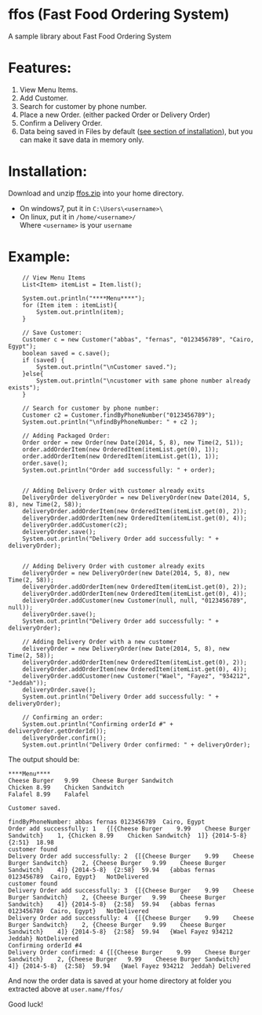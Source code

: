 ffos (Fast Food Ordering System)
====

A sample library about Fast Food Ordering System

Features:
========
1. View Menu Items.
2. Add Customer.
2. Search for customer by phone number.
3. Place a new Order. (either packed Order or Delivery Order)
4. Confirm a Delivery Order.
5. Data being saved in Files by default ([see section of installation](#installation)), but you can make it save data in memory only.

Installation:
========

Download and unzip [ffos.zip](https://github.com/MuhammadHewedy/ffos/raw/master/ffos.zip) into your home directory.
*    On windows7, put it in `C:\Users\<username>\`
*    On linux, put it in `/home/<username>/`  
Where `<username>` is your `username`

Example:
========

        // View Menu Items
        List<Item> itemList = Item.list();

        System.out.println("****Menu****");
        for (Item item : itemList){
            System.out.println(item);
        }

        // Save Customer:
        Customer c = new Customer("abbas", "fernas", "0123456789", "Cairo, Egypt");
        boolean saved = c.save();
        if (saved) {
            System.out.println("\nCustomer saved.");
        }else{
            System.out.println("\ncustomer with same phone number already exists");
        }

        // Search for customer by phone number:
        Customer c2 = Customer.findByPhoneNumber("0123456789");
        System.out.println("\nfindByPhoneNumber: " + c2 );

        // Adding Packaged Order:
        Order order = new Order(new Date(2014, 5, 8), new Time(2, 51));
        order.addOrderItem(new OrderedItem(itemList.get(0), 1));
        order.addOrderItem(new OrderedItem(itemList.get(1), 1));
        order.save();
        System.out.println("Order add successfully: " + order);


        // Adding Delivery Order with customer already exits
        DeliveryOrder deliveryOrder = new DeliveryOrder(new Date(2014, 5, 8), new Time(2, 58));
        deliveryOrder.addOrderItem(new OrderedItem(itemList.get(0), 2));
        deliveryOrder.addOrderItem(new OrderedItem(itemList.get(0), 4));
        deliveryOrder.addCustomer(c2);
        deliveryOrder.save();
        System.out.println("Delivery Order add successfully: " + deliveryOrder);


        // Adding Delivery Order with customer already exits
        deliveryOrder = new DeliveryOrder(new Date(2014, 5, 8), new Time(2, 58));
        deliveryOrder.addOrderItem(new OrderedItem(itemList.get(0), 2));
        deliveryOrder.addOrderItem(new OrderedItem(itemList.get(0), 4));
        deliveryOrder.addCustomer(new Customer(null, null, "0123456789", null));
        deliveryOrder.save();
        System.out.println("Delivery Order add successfully: " + deliveryOrder);

        // Adding Delivery Order with a new customer
        deliveryOrder = new DeliveryOrder(new Date(2014, 5, 8), new Time(2, 58));
        deliveryOrder.addOrderItem(new OrderedItem(itemList.get(0), 2));
        deliveryOrder.addOrderItem(new OrderedItem(itemList.get(0), 4));
        deliveryOrder.addCustomer(new Customer("Wael", "Fayez", "934212", "Jeddah"));
        deliveryOrder.save();
        System.out.println("Delivery Order add successfully: " + deliveryOrder);

        // Confirming an order:
        System.out.println("Confirming orderId #" + deliveryOrder.getOrderId());
        deliveryOrder.confirm();
        System.out.println("Delivery Order confirmed: " + deliveryOrder);


The output should be:

    ****Menu****
    Cheese Burger	9.99	Cheese Burger Sandwitch
    Chicken	8.99	Chicken Sandwitch
    Falafel	8.99	Falafel

    Customer saved.

    findByPhoneNumber: abbas fernas	0123456789	Cairo, Egypt
    Order add successfully: 1	{[{Cheese Burger	9.99	Cheese Burger Sandwitch}	1, {Chicken	8.99	Chicken Sandwitch}	1]}	{2014-5-8}	{2:51}	18.98
    customer found
    Delivery Order add successfully: 2	{[{Cheese Burger	9.99	Cheese Burger Sandwitch}	2, {Cheese Burger	9.99	Cheese Burger Sandwitch}	4]}	{2014-5-8}	{2:58}	59.94	{abbas fernas	0123456789	Cairo, Egypt}	NotDelivered
    customer found
    Delivery Order add successfully: 3	{[{Cheese Burger	9.99	Cheese Burger Sandwitch}	2, {Cheese Burger	9.99	Cheese Burger Sandwitch}	4]}	{2014-5-8}	{2:58}	59.94	{abbas fernas	0123456789	Cairo, Egypt}	NotDelivered
    Delivery Order add successfully: 4	{[{Cheese Burger	9.99	Cheese Burger Sandwitch}	2, {Cheese Burger	9.99	Cheese Burger Sandwitch}	4]}	{2014-5-8}	{2:58}	59.94	{Wael Fayez	934212	Jeddah}	NotDelivered
    Confirming orderId #4
    Delivery Order confirmed: 4	{[{Cheese Burger	9.99	Cheese Burger Sandwitch}	2, {Cheese Burger	9.99	Cheese Burger Sandwitch}	4]}	{2014-5-8}	{2:58}	59.94	{Wael Fayez	934212	Jeddah}	Delivered

And now the order data is saved at your home directory at folder you extracted above at `user.name/ffos/`

Good luck!